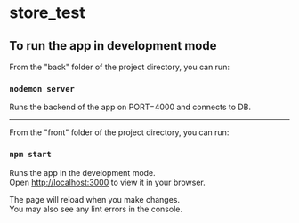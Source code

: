 # store_test

## To run the app in development mode

From the "back" folder of the project directory, you can run:

### `nodemon server`

Runs the backend of the app on PORT=4000 and connects to DB.

---

From the "front" folder of the project directory, you can run:

### `npm start`

Runs the app in the development mode.\
Open [http://localhost:3000](http://localhost:3000) to view it in your browser.

The page will reload when you make changes.\
You may also see any lint errors in the console.
